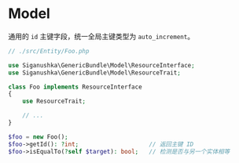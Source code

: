 # Model

通用的 `id` 主键字段，统一全局主键类型为 `auto_increment`。

```php
// ./src/Entity/Foo.php

use Siganushka\GenericBundle\Model\ResourceInterface;
use Siganushka\GenericBundle\Model\ResourceTrait;

class Foo implements ResourceInterface
{
    use ResourceTrait;

    // ...
}

$foo = new Foo();
$foo->getId(): ?int;                    // 返回主键 ID
$foo->isEqualTo(?self $target): bool;   // 检测是否与另一个实体相等
```
